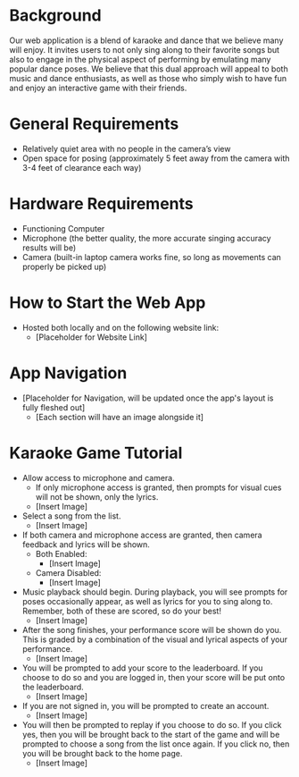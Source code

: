 # Background
Our web application is a blend of karaoke and dance that we believe many will enjoy. It invites users to not only sing along to their favorite songs but also to engage in the physical aspect of performing by emulating many popular dance poses. We believe that this dual approach will appeal to both music and dance enthusiasts, as well as those who simply wish to have fun and enjoy an interactive game with their friends.

# General Requirements
- Relatively quiet area with no people in the camera’s view
- Open space for posing (approximately 5 feet away from the camera with 3-4 feet of clearance each way)

# Hardware Requirements
- Functioning Computer
- Microphone (the better quality, the more accurate singing accuracy results will be)
- Camera (built-in laptop camera works fine, so long as movements can properly be picked up)

# How to Start the Web App
- Hosted both locally and on the following website link:
  - [Placeholder for Website Link]

# App Navigation
- [Placeholder for Navigation, will be updated once the app's layout is fully fleshed out]
  - [Each section will have an image alongside it]

# Karaoke Game Tutorial
- Allow access to microphone and camera.
  - If only microphone access is granted, then prompts for visual cues will not be shown, only the lyrics.
  - [Insert Image]
- Select a song from the list.
  - [Insert Image]
- If both camera and microphone access are granted, then camera feedback and lyrics will be shown.
  - Both Enabled:
    - [Insert Image]
  - Camera Disabled:
    - [Insert Image]
- Music playback should begin. During playback, you will see prompts for poses occasionally appear, as well as lyrics for you to sing along to. Remember, both of these are scored, so do your best!
  - [Insert Image]
- After the song finishes, your performance score will be shown do you. This is graded by a combination of the visual and lyrical aspects of your performance.
  - [Insert Image]
- You will be prompted to add your score to the leaderboard. If you choose to do so and you are logged in, then your score will be put onto the leaderboard.
  - [Insert Image]
- If you are not signed in, you will be prompted to create an account.
  - [Insert Image]
- You will then be prompted to replay if you choose to do so. If you click yes, then you will be brought back to the start of the game and will be prompted to choose a song from the list once again. If you click no, then you will be brought back to the home page.
  - [Insert Image]
